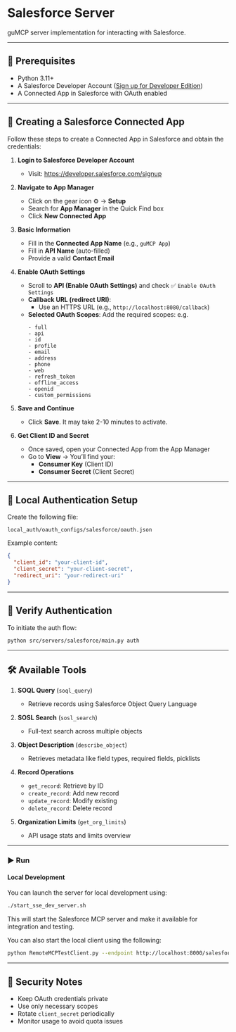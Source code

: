 
# Salesforce Server

guMCP server implementation for interacting with Salesforce.

---

## 🚀 Prerequisites

- Python 3.11+
- A Salesforce Developer Account ([Sign up for Developer Edition](https://developer.salesforce.com/signup))
- A Connected App in Salesforce with OAuth enabled

---

## 🔧 Creating a Salesforce Connected App

Follow these steps to create a Connected App in Salesforce and obtain the credentials:

1. **Login to Salesforce Developer Account**
   - Visit: https://developer.salesforce.com/signup

2. **Navigate to App Manager**
   - Click on the gear icon ⚙️ → **Setup**
   - Search for **App Manager** in the Quick Find box
   - Click **New Connected App**

3. **Basic Information**
   - Fill in the **Connected App Name** (e.g., `guMCP App`)
   - Fill in **API Name** (auto-filled)
   - Provide a valid **Contact Email**

4. **Enable OAuth Settings**
   - Scroll to **API (Enable OAuth Settings)** and check ✅ `Enable OAuth Settings`
   - **Callback URL (redirect URI)**:
     - Use an HTTPS URL (e.g., `http://localhost:8080/callback`)
   - **Selected OAuth Scopes**:
     Add the required scopes: 
     e.g.
     ```
     - full
     - api
     - id
     - profile
     - email
     - address
     - phone
     - web
     - refresh_token
     - offline_access
     - openid
     - custom_permissions
     ```

5. **Save and Continue**
   - Click **Save**. It may take 2-10 minutes to activate.

6. **Get Client ID and Secret**
   - Once saved, open your Connected App from the App Manager
   - Go to **View** → You’ll find your:
     - **Consumer Key** (Client ID)
     - **Consumer Secret** (Client Secret)

---

## 🔐 Local Authentication Setup

Create the following file:

```
local_auth/oauth_configs/salesforce/oauth.json
```

Example content:

```json
{
  "client_id": "your-client-id",
  "client_secret": "your-client-secret",
  "redirect_uri": "your-redirect-uri"
}
```

---

## 🧪 Verify Authentication

To initiate the auth flow:

```bash
python src/servers/salesforce/main.py auth
```

---

## 🛠️ Available Tools

1. **SOQL Query** (`soql_query`)
   - Retrieve records using Salesforce Object Query Language

2. **SOSL Search** (`sosl_search`)
   - Full-text search across multiple objects

3. **Object Description** (`describe_object`)
   - Retrieves metadata like field types, required fields, picklists

4. **Record Operations**
   - `get_record`: Retrieve by ID
   - `create_record`: Add new record
   - `update_record`: Modify existing
   - `delete_record`: Delete record

5. **Organization Limits** (`get_org_limits`)
   - API usage stats and limits overview

---

### ▶️ Run

#### Local Development

You can launch the server for local development using:

```bash
./start_sse_dev_server.sh
```

This will start the Salesforce MCP server and make it available for integration and testing.

You can also start the local client using the following:

```bash
python RemoteMCPTestClient.py --endpoint http://localhost:8000/salesforce/local
```

---

## 🔐 Security Notes

- Keep OAuth credentials private
- Use only necessary scopes
- Rotate `client_secret` periodically
- Monitor usage to avoid quota issues
